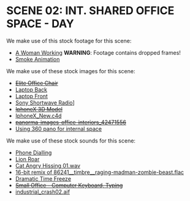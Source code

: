 # SCENE 02: INT. SHARED OFFICE SPACE - DAY

We make use of this stock footage for this scene:

- [A Woman Working](https://www.pexels.com/video/a-woman-working-5717280/) **WARNING**: Footage contains dropped frames!
- [Smoke Animation](https://www.vecteezy.com/video/8260044-smoke-animation-design-from-right-screen)

We make use of these stock images for this scene:

- ~~[Elite Office Chair](https://www.pngkey.com/download/u2e6w7t4w7i1i1a9_elite-office-chair-office-chairs-high-back/)~~
- [Laptop Back]()
- [Laptop Front]()
- [Sony Shortwave Radio](https://www.cleanpng.com/png-digital-radio-fm-broadcasting-sony-shortwave-radio-5059343/)]
- ~~[IphoneX 3D Model](https://free3d.com/3d-model/iphonex-113534.html)~~
- [IphoneX_New.c4d](https://mega.nz/file/LLgWxbhZ#AaA4ommUjggWFz6iTeVjBeKe3rWVVKbRZ9gDxWYxbKM)
- ~~[panorma-images-office-interiors_42471556](https://www.freepik.com/premium-photo/panorama-images-office-interiors_42471556.htm)~~
- [Using 360 pano for internal space](https://community.opendronemap.org/t/using-360-pano-for-internal-space/16976/7)

We make use of these stock sounds for this scene:

- [Phone Dialling](https://freesound.org/people/JSilverSound/sounds/612101/)
- [Lion Roar](https://freesound.org/people/qubodup/sounds/212764/)
- [Cat Angry Hissing 01.wav](https://freesound.org/people/promete/sounds/67444/)
- [16-bit remix of 86241__timbre__raging-madman-zombie-beast.flac](https://freesound.org/people/Timbre/sounds/202175/)
- [Dramatic Time Freeze](https://motionarray.com/sound-effects/dramatic-time-freeze-1122904/)
- ~~[Small Office - Computer Keyboard, Typing](https://artlist.io/sfx/track/small-office---computer-keyboard-typing/68413)~~
- [industrial_crash02.aif](https://freesound.org/people/thanvannispen/sounds/9566/)